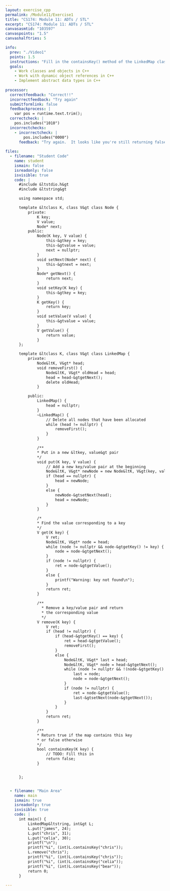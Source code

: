 ```yaml
---
layout: exercise_cpp
permalink: /Module11/Exercise1
title: "CS174: Module 11: ADTs / STL"
excerpt: "CS174: Module 11: ADTs / STL"
canvasasmtid: "103597"
canvaspoints: "1.5"
canvashalftries: 5

info:
  prev: "./Video1"
  points: 1.5
  instructions: "Fill in the containsKey() method of the LinkedMap class.  Hint: Most of what you need is already in the get method, you'll just have to re-arrange it a bit."
  goals:
    - Work classes and objects in C++
    - Work with dynamic object references in C++
    - Implement abstract data types in C++
    
processor:  
  correctfeedback: "Correct!!" 
  incorrectfeedback: "Try again"
  submitformlink: false
  feedbackprocess: | 
    var pos = runtime.text.trim();
  correctcheck: |
    pos.includes("1010")
  incorrectchecks:
    - incorrectcheck: |
        pos.includes("0000")
      feedback: "Try again.  It looks like you're still returning false for all containsKey queries."
 
files:
  - filename: "Student Code"
    name: student
    ismain: false
    isreadonly: false
    isvisible: true
    code: | 
      #include &ltstdio.h&gt
      #include &ltstring&gt

      using namespace std;

      template &ltclass K, class V&gt class Node {
          private:
              K key;
              V value;
              Node* next;
          public:
              Node(K key, V value) {
                  this-&gtkey = key;
                  this-&gtvalue = value;
                  next = nullptr;
              }
              void setNext(Node* next) {
                  this-&gtnext = next;
              }
              Node* getNext() {
                  return next;
              }
              void setKey(K key) {
                  this-&gtkey = key;
              }
              K getKey() {
                  return key;
              }
              void setValue(V value) {
                  this-&gtvalue = value;
              }
              V getValue() {
                  return value;
              }
      };

      template &ltclass K, class V&gt class LinkedMap {
          private:
              Node&ltK, V&gt* head;
              void removeFirst() {
                  Node&ltK, V&gt* oldHead = head;
                  head = head-&gtgetNext();
                  delete oldHead;
              }

          public:
              LinkedMap() {
                  head = nullptr;
              }
              ~LinkedMap() {
                  // Delete all nodes that have been allocated
                  while (head != nullptr) {
                      removeFirst();
                  }
              }

              /**
              * Put in a new &ltkey, value&gt pair
              */
              void put(K key, V value) {
                  // Add a new key/value pair at the beginning
                  Node&ltK, V&gt* newNode = new Node&ltK, V&gt(key, value);
                  if (head == nullptr) {
                      head = newNode;
                  }
                  else {
                      newNode-&gtsetNext(head);
                      head = newNode;
                  }
              }

              /* 
              * Find the value corresponding to a key
              */
              V get(K key) {
                  V ret;
                  Node&ltK, V&gt* node = head;
                  while (node != nullptr && node-&gtgetKey() != key) {
                      node = node-&gtgetNext();
                  }
                  if (node != nullptr) {
                      ret = node-&gtgetValue();
                  }
                  else {
                      printf("Warning: key not found\n");
                  }
                  return ret;
              }

              /**
                * Remove a key/value pair and return
                * the corresponding value
                */
              V remove(K key) {
                  V ret;
                  if (head != nullptr) {
                      if (head-&gtgetKey() == key) {
                          ret = head-&gtgetValue();
                          removeFirst();
                      }
                      else {
                          Node&ltK, V&gt* last = head;
                          Node&ltK, V&gt* node = head-&gtgetNext();
                          while (node != nullptr && !(node-&gtgetKey() == key)) {
                              last = node;
                              node = node-&gtgetNext();
                          } 
                          if (node != nullptr) {
                              ret = node-&gtgetValue();
                              last-&gtsetNext(node-&gtgetNext());
                          }
                      }
                  }
                  return ret;
              }

              /**
              * Return true if the map contains this key
              * or false otherwise
              */
              bool containsKey(K key) {
                  // TODO: Fill this in
                  return false;
              }


      };


  - filename: "Main Area"
    name: main
    ismain: true
    isreadonly: true
    isvisible: true
    code: | 
      int main() {
          LinkedMap&ltstring, int&gt L;
          L.put("james", 24);
          L.put("chris", 31);
          L.put("celia", 30);
          printf("\n");
          printf("%i", (int)L.containsKey("chris"));
          L.remove("chris");
          printf("%i", (int)L.containsKey("chris"));
          printf("%i", (int)L.containsKey("celia"));
          printf("%i", (int)L.containsKey("bear"));
          return 0;
      }
        
---
```


